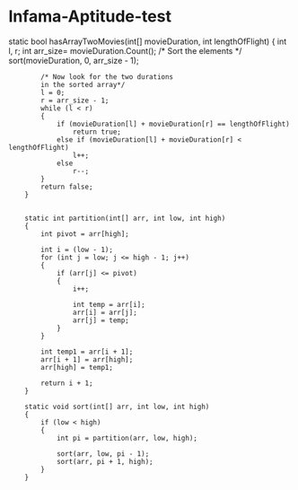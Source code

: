 # Infama-Aptitude-test
 static bool hasArrayTwoMovies(int[] movieDuration, int lengthOfFlight)
        {
            int l, r;
            int arr_size= movieDuration.Count();
            /* Sort the elements */
            sort(movieDuration, 0, arr_size - 1);

            /* Now look for the two durations
            in the sorted array*/
            l = 0;
            r = arr_size - 1;
            while (l < r)
            {
                if (movieDuration[l] + movieDuration[r] == lengthOfFlight)
                    return true;
                else if (movieDuration[l] + movieDuration[r] < lengthOfFlight)
                    l++;
                else
                    r--;
            }
            return false;
        }

       
        static int partition(int[] arr, int low, int high)
        {
            int pivot = arr[high];
           
            int i = (low - 1);
            for (int j = low; j <= high - 1; j++)
            {
                if (arr[j] <= pivot)
                {
                    i++;
                   
                    int temp = arr[i];
                    arr[i] = arr[j];
                    arr[j] = temp;
                }
            }
           
            int temp1 = arr[i + 1];
            arr[i + 1] = arr[high];
            arr[high] = temp1;

            return i + 1;
        }
       
        static void sort(int[] arr, int low, int high)
        {
            if (low < high)
            {
                int pi = partition(arr, low, high);
               
                sort(arr, low, pi - 1);
                sort(arr, pi + 1, high);
            }
        }
